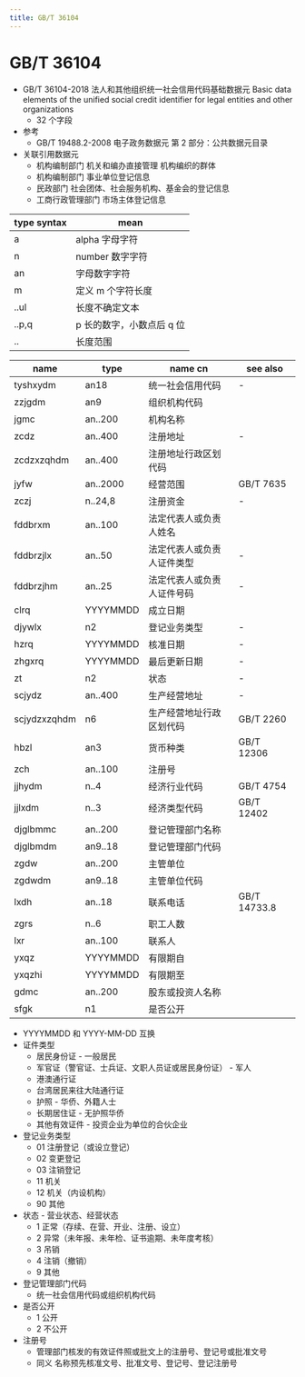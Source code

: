 ```yaml
---
title: GB/T 36104
---
```


# GB/T 36104

- GB/T 36104-2018
  法人和其他组织统一社会信用代码基础数据元
  Basic data elements of the unified social credit identifier for legal entities and other organizations
  - 32 个字段
- 参考
  - GB/T 19488.2-2008 电子政务数据元 第 2 部分：公共数据元目录
- 关联引用数据元
  - 机构编制部门 机关和编办直接管理 机构编织的群体
  - 机构编制部门 事业单位登记信息
  - 民政部门 社会团体、社会服务机构、基金会的登记信息
  - 工商行政管理部门 市场主体登记信息

| type syntax | mean                      |
| ----------- | ------------------------- |
| a           | alpha 字母字符            |
| n           | number 数字字符           |
| an          | 字母数字字符              |
| m           | 定义 m 个字符长度         |
| ..ul        | 长度不确定文本            |
| ..p,q       | p 长的数字，小数点后 q 位 |
| ..          | 长度范围                  |

| name         | type     | name cn                    | see also     |
| ------------ | -------- | -------------------------- | ------------ |
| tyshxydm     | an18     | 统一社会信用代码           | -            |
| zzjgdm       | an9      | 组织机构代码               |
| jgmc         | an..200  | 机构名称                   |
| zcdz         | an..400  | 注册地址                   | -            |
| zcdzxzqhdm   | an..400  | 注册地址行政区划代码       |
| jyfw         | an..2000 | 经营范围                   | GB/T 7635    |
| zczj         | n..24,8  | 注册资金                   | -            |
| fddbrxm      | an..100  | 法定代表人或负责人姓名     |
| fddbrzjlx    | an..50   | 法定代表人或负责人证件类型 | -            |
| fddbrzjhm    | an..25   | 法定代表人或负责人证件号码 | -            |
| clrq         | YYYYMMDD | 成立日期                   |
| djywlx       | n2       | 登记业务类型               | -            |
| hzrq         | YYYYMMDD | 核准日期                   | -            |
| zhgxrq       | YYYYMMDD | 最后更新日期               | -            |
| zt           | n2       | 状态                       | -            |
| scjydz       | an..400  | 生产经营地址               | -            |
| scjydzxzqhdm | n6       | 生产经营地址行政区划代码   | GB/T 2260    |
| hbzl         | an3      | 货币种类                   | GB/T 12306   |
| zch          | an..100  | 注册号                     |
| jjhydm       | n..4     | 经济行业代码               | GB/T 4754    |
| jjlxdm       | n..3     | 经济类型代码               | GB/T 12402   |
| djglbmmc     | an..200  | 登记管理部门名称           |
| djglbmdm     | an9..18  | 登记管理部门代码           |
| zgdw         | an..200  | 主管单位                   |
| zgdwdm       | an9..18  | 主管单位代码               |
| lxdh         | an..18   | 联系电话                   | GB/T 14733.8 |
| zgrs         | n..6     | 职工人数                   |
| lxr          | an..100  | 联系人                     |
| yxqz         | YYYYMMDD | 有限期自                   |
| yxqzhi       | YYYYMMDD | 有限期至                   |
| gdmc         | an..200  | 股东或投资人名称           |
| sfgk         | n1       | 是否公开                   |

- YYYYMMDD 和 YYYY-MM-DD 互换
- 证件类型
  - 居民身份证 - 一般居民
  - 军官证（警官证、士兵证、文职人员证或居民身份证） - 军人
  - 港澳通行证
  - 台湾居民来往大陆通行证
  - 护照 - 华侨、外籍人士
  - 长期居住证 - 无护照华侨
  - 其他有效证件 - 投资企业为单位的合伙企业
- 登记业务类型
  - 01 注册登记（或设立登记）
  - 02 变更登记
  - 03 注销登记
  - 11 机关
  - 12 机关（内设机构）
  - 90 其他
- 状态 - 营业状态、经营状态
  - 1 正常（存续、在营、开业、注册、设立）
  - 2 异常（未年报、未年检、证书逾期、未年度考核）
  - 3 吊销
  - 4 注销（撤销）
  - 9 其他
- 登记管理部门代码
  - 统一社会信用代码或组织机构代码
- 是否公开
  - 1 公开
  - 2 不公开
- 注册号
  - 管理部门核发的有效证件照或批文上的注册号、登记号或批准文号
  - 同义 名称预先核准文号、批准文号、登记号、登记注册号

